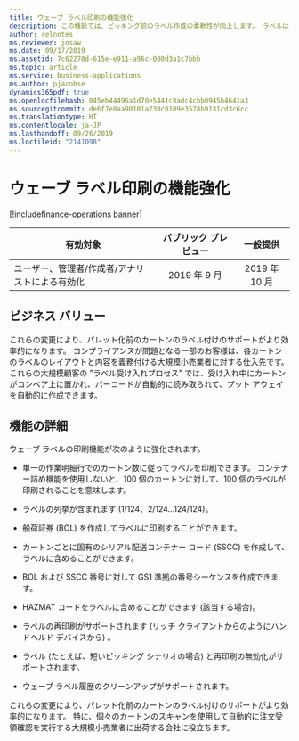 ```yaml
---
title: ウェーブ ラベル印刷の機能強化
description: この機能では、ピッキング前のラベル作成の柔軟性が向上します。 ラベルはウェーブ プロセス中に作成されます。 ラベルとレイアウトの定義によって機能が拡充されます。
author: relnotes
ms.reviewer: josaw
ms.date: 09/17/2019
ms.assetid: 7c62278d-615e-e911-a96c-000d3a1c7bbb
ms.topic: article
ms.service: business-applications
ms.author: pjacobse
dynamics365pdf: true
ms.openlocfilehash: 045eb44496a1d70e5441c8adc4cbb0945b4641a3
ms.sourcegitcommit: de6f7e8aa90101a730c0109e3578b9131cd3c6cc
ms.translationtype: HT
ms.contentlocale: ja-JP
ms.lasthandoff: 09/26/2019
ms.locfileid: "2141098"
---
```

# <a name="wave-label-printing-enhancements"></a>ウェーブ ラベル印刷の機能強化
[!include[finance-operations banner](../includes/finance-operations.md)]

| 有効対象    |  パブリック プレビュー | 一般提供 | 
| ---------- | :----------: |:----------: |
|ユーザー、管理者/作成者/アナリストによる有効化|2019 年 9 月| 2019 年 10 月|


## <a name="business-value"></a>ビジネス バリュー
<!-- bv start -->
これらの変更により、パレット化前のカートンのラベル付けのサポートがより効率的になります。 コンプライアンスが問題となる一部のお客様は、各カートンのラベルのレイアウトと内容を義務付ける大規模小売業者に対する仕入先です。 これらの大規模顧客の "ラベル受け入れプロセス" では、受け入れ中にカートンがコンベア上に置かれ、バーコードが自動的に読み取られて、プット アウェイを自動的に作成できます。
<!-- bv end -->



## <a name="feature-details"></a>機能の詳細
<!--feature detail start -->
ウェーブ ラベルの印刷機能が次のように強化されます。

-  単一の作業明細行でのカートン数に従ってラベルを印刷できます。 コンテナー詰め機能を使用しないと、100 個のカートンに対して、100 個のラベルが印刷されることを意味します。

- ラベルの列挙が含まれます (1/124、2/124…124/124)。

- 船荷証券 (BOL) を作成してラベルに印刷することができます。

- カートンごとに固有のシリアル配送コンテナー コード (SSCC) を作成して、ラベルに含めることができます。

- BOL および SSCC 番号に対して GS1 準拠の番号シーケンスを作成できます。

- HAZMAT コードをラベルに含めることができます (該当する場合)。

- ラベルの再印刷がサポートされます (リッチ クライアントからのようにハンドヘルド デバイスから) 。

- ラベル (たとえば、短いピッキング シナリオの場合) と再印刷の無効化がサポートされます。

- ウェーブ ラベル履歴のクリーンアップがサポートされます。 

これらの変更により、パレット化前のカートンのラベル付けのサポートがより効率的になります。 特に、個々のカートンのスキャンを使用して自動的に注文受領確認を実行する大規模小売業者に出荷する会社に役立ちます。
<!--feature detail end -->











